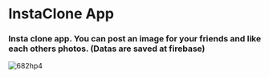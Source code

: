 # InstaClone App

### Insta clone app. You can post an image for your friends and like each others photos. (Datas are saved at firebase)

![682hp4](https://user-images.githubusercontent.com/100288645/157542112-83796d2e-c97d-4fb9-85b9-0902f021e02f.gif)
